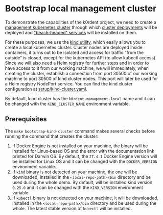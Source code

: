 # Bootstrap local management cluster

To demonstrate the capabilities of the k0rdent project, we need to create a [management kubernetes cluster](https://k0rdent.github.io/docs/glossary/#management-cluster) through which [cluster deployments](https://k0rdent.github.io/docs/glossary/#cluster-deployment) will be deployed and ["beach-headed" services](https://k0rdent.github.io/docs/glossary/#beach-head-services) will be installed on them.

For these purposes, we use the [kind utility](https://kind.sigs.k8s.io/), which easily allows you to create a local kubernetes cluster.
Cluster nodes are deployed inside containers, it turns out to be isolated and access for traffic "from the outside" is closed, except for the kubernetes API (to allow kubectl access). Since we will also need a Helm registry for further steps and in order to have access to it from our working machine, we will immediately, when creating the cluster, establish a connection from port 30500 of our working machine to port 30500 of kind cluster nodes. This port will later be used for a Helm registry NodePort service. You can find the kind cluster configuration at [setup/kind-cluster.yaml](../setup/kind-cluster.yaml).

By default, kind cluster has the `k0rdent-management-local` name and it can be changed with the `KIND_CLUSTER_NAME` environment variable.

## Prerequisites

The `make bootstrap-kind-cluster` command makes several checks before running the command that creates the cluster:

1. If Docker Engine is not installed on your machine, the binary will be installed for Linux-based OS and the error with the documentation link printed for Darwin OS. By default, the `27.4.1` Docker Engine version will be installed for Linux OS and it can be changed with the `DOCKER_VERSION` environment variable.
2. If `kind` binary is not detected on your machine, the one will be downloaded, installed in the `<local-repo-path>/bin` directory and be used during the whole demo. By default, will be installed kind version `0.25.0` and it can be changed with the `KIND_VERSION` environment variable. 
3. If `kubectl` binary is not detected on your machine, it will be downloaded, installed in the `<local-repo-path>/bin` directory and be used during the whole. The latest stable version of `kubectl` will be installed. 
